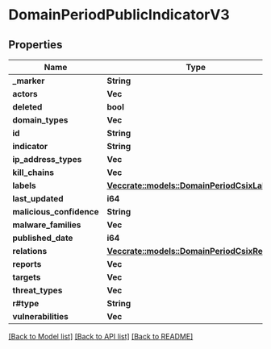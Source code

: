 # DomainPeriodPublicIndicatorV3

## Properties

Name | Type | Description | Notes
------------ | ------------- | ------------- | -------------
**_marker** | **String** |  | 
**actors** | **Vec<String>** |  | 
**deleted** | **bool** |  | 
**domain_types** | **Vec<String>** |  | 
**id** | **String** |  | 
**indicator** | **String** |  | 
**ip_address_types** | **Vec<String>** |  | 
**kill_chains** | **Vec<String>** |  | 
**labels** | [**Vec<crate::models::DomainPeriodCsixLabel>**](domain.CSIXLabel.md) |  | 
**last_updated** | **i64** |  | 
**malicious_confidence** | **String** |  | 
**malware_families** | **Vec<String>** |  | 
**published_date** | **i64** |  | 
**relations** | [**Vec<crate::models::DomainPeriodCsixRelation>**](domain.CSIXRelation.md) |  | 
**reports** | **Vec<String>** |  | 
**targets** | **Vec<String>** |  | 
**threat_types** | **Vec<String>** |  | 
**r#type** | **String** |  | 
**vulnerabilities** | **Vec<String>** |  | 

[[Back to Model list]](../README.md#documentation-for-models) [[Back to API list]](../README.md#documentation-for-api-endpoints) [[Back to README]](../README.md)


